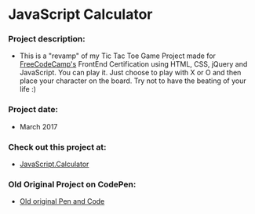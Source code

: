 # JavaScript Calculator

### Project description:
+ This is a "revamp" of my Tic Tac Toe Game Project made for [FreeCodeCamp's](https://www.freecodecamp.org/) FrontEnd Certification using HTML, CSS, jQuery and JavaScript. You can play it. Just choose to play with X or O and then place your character on the board. Try not to have the beating of your life :)

### Project date:
+ March 2017

### Check out this project at:
+ [JavaScript.Calculator](https://joao-henrique.github.io/FCC-TicTacToe/)

### Old Original Project on CodePen:
+ [Old original Pen and Code](https://codepen.io/Joao_Henrique/pen/NpBYLZ)

